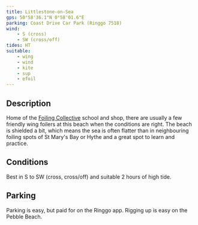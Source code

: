 ```yaml
---
title: Littlestone-on-Sea
gps: 50°58'36.1"N 0°58'01.6"E
parking: Coast Drive Car Park (Ringgo 7518)
wind: 
    - S (cross)
    - SW (cross/off)
tides: HT
suitable:
    - wing
    - wind
    - kite
    - sup
    - efoil
---
```

## Description

Home of the [Foiling Collective](https://www.thefoilingcollective.com/) school and shop, there are usually a few friendly wing foilers at this beach when the conditions are right.
The beach is shielded a bit, which means the sea is often flatter than in neighbouring foiling spots of St Mary's Bay or Hythe and a great spot to learn and practice.

## Conditions

Best in S to SW (cross, cross/off) and suitable 2 hours of high tide.

## Parking

Parking is easy, but paid for on the Ringgo app.
Rigging up is easy on the Pebble Beach.
